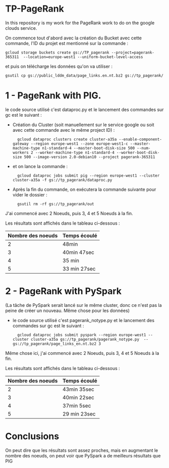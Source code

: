 # TP-PageRank


In this repository is my work for the PageRank work to do on the google clouds service. 

On commence tout d'abord avec la création du Bucket avec cette commande, l'ID du projet est mentionné sur la commande : 

    gcloud storage buckets create gs://TP_pagerank --project=pagerank-365311  --location=europe-west1 --uniform-bucket-level-access

et puis on télécharge les données qu'on va utiliser :

    gsutil cp gs://public_lddm_data/page_links.en.nt.bz2 gs://tp_pagerank/ 

# 1 - PageRank with PIG.

le code source utilisé c'est dataproc.py et le lancement des commandes sur gc est le suivant :

* Création du Cluster (soit manuellement sur le service google ou soit avec cette commande avec le même project ID) : 

        gcloud dataproc clusters create cluster-a35a --enable-component-gateway --region europe-west1 --zone europe-west1-c --master-machine-type n1-standard-4 --master-boot-disk-size 500 --num-workers 2 --worker-machine-type n1-standard-4 --worker-boot-disk-size 500 --image-version 2.0-debian10 --project pagerank-365311


* et on lance la commande : 

        gcloud dataproc jobs submit pig --region europe-west1 --cluster cluster-a35a -f gs://tp_pagerank/dataproc.py

* Après la fin du commande, on exécutera la commande suivante pour vider le dossier : 

        gsutil rm -rf gs://tp_pagerank/out


J'ai commencé avec 2 Noeuds, puis 3, 4 et 5 Noeuds à la fin.

Les résultats sont affichés dans le tableau ci-dessous : 

| Nombre des noeuds  | Temps écoulé
| ------------------ | -----------------|
|         2          | 48min            |
|         3          | 40min 47sec      |
|         4          | 35 min           |
|        5           | 33 min 27sec     |
       
         
# 2 - PageRank with PySpark 

(La tâche de PySpark serait lancé sur le même cluster, donc ce n'est pas la peine de créer un nouveau. Même chose pour les données)

* le code source utilisé c'est pagerank_notype.py et le lancement des commandes sur gc est le suivant :


        gcloud dataproc jobs submit pyspark --region europe-west1 --cluster cluster-a35a gs://tp_pagerank/pagerank_notype.py  -- gs://tp_pagerank/page_links_en.nt.bz2 3



Même chose ici, j'ai commencé avec 2 Noeuds, puis 3, 4 et 5 Noeuds à la fin.

Les résultats sont affichés dans le tableau ci-dessous : 


| Nombre des noeuds  | Temps écoulé
| ------------------ | -----------------|
|         2          | 43min 35sec      |
|         3          | 40min 22sec      |
|         4          | 37min 5sec       |
|        5           | 29 min 23sec     |
       
# Conclusions 

On peut dire que les résultats sont assez proches, mais en augmentant le nombre des noeuds, on peut voir que PySpark a de meilleurs résultats que PIG
